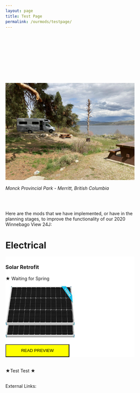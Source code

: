 ```yaml
---
layout: page
title: Test Page
permalink: /ourmods/testpage/
---
```

<html>
<head>
<meta name="viewport" content="width=device-width, initial-scale=1">
<style>
* {
  box-sizing: border-box;
}

/* Create two equal columns that floats next to each other */
.column {
  float: left;
  width: 50%;
  padding: 10px;
  height: 420x; /* Should be removed. Only for demonstration */
}

/* Clear floats after the columns */
.row:after {
  content: "";
  display: table;
  clear: both;
}
</style>
</head>
<body>
  
<br>
<br>
<br>
<br>
<br>
<br>
<br>
<br>
<br>  
<img src="/assets/webmodpageheader.jpg"/>
  
 <i>Monck Provincial Park - Merritt, British Columbia</i> 
  
  <br>
  <br>
  
Here are the mods that we have implemented, or have in the planning stages, to improve the functionality of our 2020 Winnebago View 24J:
  
<h1> Electrical </h1>

<div class="row">
  <div class="column" style="background-color:white;">
    <h3>Solar Retrofit</h3>
    <p>★ Waiting for Spring</p>
    <img src="/assets/websolarthumbnail.jpg" title="Mod Thumbnail" width="217.25" height="163">
    <br>
    <br>
    <button style="height:40px;width:200px;background-color:yellow; color:black"
            onclick="location.href = '/ourmods/solarretrofit/'"> READ PREVIEW </button>
  </div>
  </div>
    <br>
    <br>
    ★Test Test ★

<!--   Does this work? -->
    
  <br>
  <br>
  
External Links:
  
<a href = " " target="_blank"> </a>
  
<html>
   <head>
      <title>HTML5 Canvas Tag</title>
   </head>
   <body>
      <canvas id="newCanvas" width="300" height="250"></canvas>
      <script>
        
        var can = document.querySelector('canvas');
  
  can.style.position = 'absolute';
  can.style.top = "50px";
  can.style.left = "700px";
        
         var canvas = document.getElementById('newCanvas');
         var ctx = canvas.getContext('2d');
         ctx.fillStyle = "green";
         ctx.beginPath();
         ctx.moveTo(108, 0.0);
         ctx.lineTo(141, 70);
         ctx.lineTo(218, 78.3);
         ctx.lineTo(162, 131);
         ctx.lineTo(175, 205);
         ctx.lineTo(108, 170);
         ctx.lineTo(41.2, 205);
         ctx.lineTo(55, 131);
         ctx.lineTo(1, 78);
         ctx.lineTo(75, 68);
         ctx.lineTo(108, 0);
         ctx.closePath();
         ctx.fill();
      </script>
   </body>
</html>
  
  <br>
  

      
   
